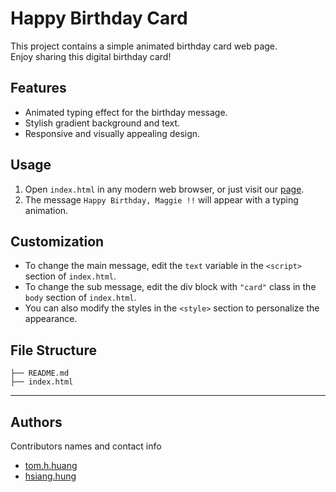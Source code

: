 # Happy Birthday Card

This project contains a simple animated birthday card web page.<br>
Enjoy sharing this digital birthday card!

## Features

- Animated typing effect for the birthday message.
- Stylish gradient background and text.
- Responsive and visually appealing design.

## Usage

1. Open `index.html` in any modern web browser, or just visit our [page](https://chienhsiang-hung.github.io/happy-birthday-maggie/).
2. The message `Happy Birthday, Maggie !!` will appear with a typing animation.

## Customization

- To change the main message, edit the `text` variable in the `<script>` section of  `index.html`.
- To change the sub message, edit the div block with `"card"` class in the `body` section of  `index.html`.
- You can also modify the styles in the `<style>` section to personalize the appearance.

## File Structure

    ├── README.md
    ├── index.html

---

## Authors

Contributors names and contact info

- [tom.h.huang](tom.h.huang@fubon.com)
- [hsiang.hung](hsiang.hung@fubon.com)
